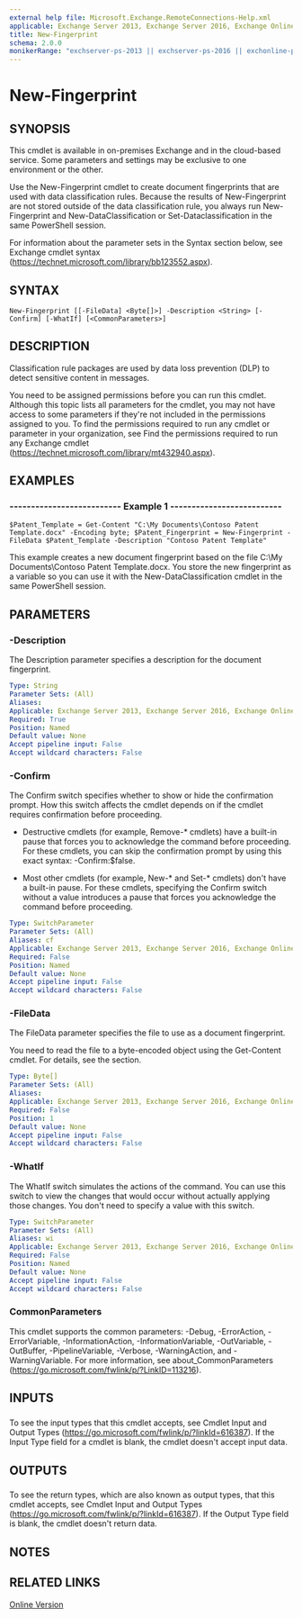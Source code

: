 ```yaml
---
external help file: Microsoft.Exchange.RemoteConnections-Help.xml
applicable: Exchange Server 2013, Exchange Server 2016, Exchange Online
title: New-Fingerprint
schema: 2.0.0
monikerRange: "exchserver-ps-2013 || exchserver-ps-2016 || exchonline-ps"
---
```


# New-Fingerprint

## SYNOPSIS
This cmdlet is available in on-premises Exchange and in the cloud-based service. Some parameters and settings may be exclusive to one environment or the other.

Use the New-Fingerprint cmdlet to create document fingerprints that are used with data classification rules. Because the results of New-Fingerprint are not stored outside of the data classification rule, you always run New-Fingerprint and New-DataClassification or Set-Dataclassification in the same PowerShell session.

For information about the parameter sets in the Syntax section below, see Exchange cmdlet syntax (https://technet.microsoft.com/library/bb123552.aspx).

## SYNTAX

```
New-Fingerprint [[-FileData] <Byte[]>] -Description <String> [-Confirm] [-WhatIf] [<CommonParameters>]
```

## DESCRIPTION
Classification rule packages are used by data loss prevention (DLP) to detect sensitive content in messages.

You need to be assigned permissions before you can run this cmdlet. Although this topic lists all parameters for the cmdlet, you may not have access to some parameters if they're not included in the permissions assigned to you. To find the permissions required to run any cmdlet or parameter in your organization, see Find the permissions required to run any Exchange cmdlet (https://technet.microsoft.com/library/mt432940.aspx).

## EXAMPLES

### -------------------------- Example 1 --------------------------
```
$Patent_Template = Get-Content "C:\My Documents\Contoso Patent Template.docx" -Encoding byte; $Patent_Fingerprint = New-Fingerprint -FileData $Patent_Template -Description "Contoso Patent Template"
```

This example creates a new document fingerprint based on the file C:\\My Documents\\Contoso Patent Template.docx. You store the new fingerprint as a variable so you can use it with the New-DataClassification cmdlet in the same PowerShell session.

## PARAMETERS

### -Description
The Description parameter specifies a description for the document fingerprint.

```yaml
Type: String
Parameter Sets: (All)
Aliases:
Applicable: Exchange Server 2013, Exchange Server 2016, Exchange Online
Required: True
Position: Named
Default value: None
Accept pipeline input: False
Accept wildcard characters: False
```

### -Confirm
The Confirm switch specifies whether to show or hide the confirmation prompt. How this switch affects the cmdlet depends on if the cmdlet requires confirmation before proceeding.

- Destructive cmdlets (for example, Remove-\* cmdlets) have a built-in pause that forces you to acknowledge the command before proceeding. For these cmdlets, you can skip the confirmation prompt by using this exact syntax: -Confirm:$false.

- Most other cmdlets (for example, New-\* and Set-\* cmdlets) don't have a built-in pause. For these cmdlets, specifying the Confirm switch without a value introduces a pause that forces you acknowledge the command before proceeding.

```yaml
Type: SwitchParameter
Parameter Sets: (All)
Aliases: cf
Applicable: Exchange Server 2013, Exchange Server 2016, Exchange Online
Required: False
Position: Named
Default value: None
Accept pipeline input: False
Accept wildcard characters: False
```

### -FileData
The FileData parameter specifies the file to use as a document fingerprint.

You need to read the file to a byte-encoded object using the Get-Content cmdlet. For details, see the section.

```yaml
Type: Byte[]
Parameter Sets: (All)
Aliases:
Applicable: Exchange Server 2013, Exchange Server 2016, Exchange Online
Required: False
Position: 1
Default value: None
Accept pipeline input: False
Accept wildcard characters: False
```

### -WhatIf
The WhatIf switch simulates the actions of the command. You can use this switch to view the changes that would occur without actually applying those changes. You don't need to specify a value with this switch.

```yaml
Type: SwitchParameter
Parameter Sets: (All)
Aliases: wi
Applicable: Exchange Server 2013, Exchange Server 2016, Exchange Online
Required: False
Position: Named
Default value: None
Accept pipeline input: False
Accept wildcard characters: False
```

### CommonParameters
This cmdlet supports the common parameters: -Debug, -ErrorAction, -ErrorVariable, -InformationAction, -InformationVariable, -OutVariable, -OutBuffer, -PipelineVariable, -Verbose, -WarningAction, and -WarningVariable. For more information, see about_CommonParameters (https://go.microsoft.com/fwlink/p/?LinkID=113216).

## INPUTS

###  
To see the input types that this cmdlet accepts, see Cmdlet Input and Output Types (https://go.microsoft.com/fwlink/p/?linkId=616387). If the Input Type field for a cmdlet is blank, the cmdlet doesn't accept input data.

## OUTPUTS

###  
To see the return types, which are also known as output types, that this cmdlet accepts, see Cmdlet Input and Output Types (https://go.microsoft.com/fwlink/p/?linkId=616387). If the Output Type field is blank, the cmdlet doesn't return data.

## NOTES

## RELATED LINKS

[Online Version](https://technet.microsoft.com/library/b579682a-9922-4db0-b524-bcea0d2cef9b.aspx)
